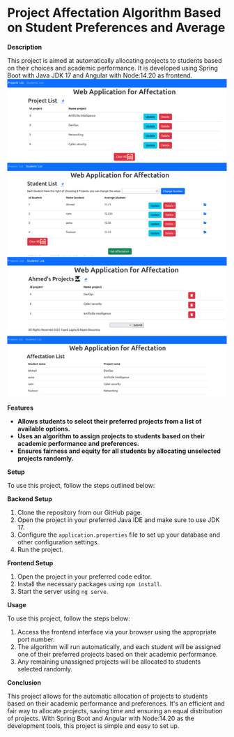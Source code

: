 # Project Affectation Algorithm Based on Student Preferences and Average

**Description**

This project is aimed at automatically allocating projects to students based on their choices and academic performance. It is developed using Spring Boot with Java JDK 17 and Angular with Node:14.20 as frontend.
![Project Affectation](https://github.com/taieblagha/taieblagha/blob/main/Affect0.png?raw=true)
![Project Affectation](https://github.com/taieblagha/taieblagha/blob/main/Affect1.png?raw=true)
![Project Affectation](https://github.com/taieblagha/taieblagha/blob/main/Affect2.png?raw=true)
![Project Affectation](https://github.com/taieblagha/taieblagha/blob/main/Affect3.png?raw=true)

**Features**

- **Allows students to select their preferred projects from a list of available options.**
- **Uses an algorithm to assign projects to students based on their academic performance and preferences.**
- **Ensures fairness and equity for all students by allocating unselected projects randomly.**

**Setup**

To use this project, follow the steps outlined below:

**Backend Setup**

1. Clone the repository from our GitHub page.
2. Open the project in your preferred Java IDE and make sure to use JDK 17.
3. Configure the `application.properties` file to set up your database and other configuration settings.
4. Run the project.

**Frontend Setup**

1. Open the project in your preferred code editor.
2. Install the necessary packages using `npm install`.
3. Start the server using `ng serve`.

**Usage**

To use this project, follow the steps below:

1. Access the frontend interface via your browser using the appropriate port number.
2. The algorithm will run automatically, and each student will be assigned one of their preferred projects based on their academic performance.
3. Any remaining unassigned projects will be allocated to students selected randomly.

**Conclusion**

This project allows for the automatic allocation of projects to students based on their academic performance and preferences. It's an efficient and fair way to allocate projects, saving time and ensuring an equal distribution of projects. With Spring Boot and Angular with Node:14.20 as the development tools, this project is simple and easy to set up.
